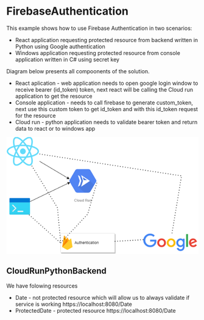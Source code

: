 # FirebaseAuthentication

This example shows how to use Firebase Authentication in two scenarios:
- React application requesting protected resource from backend written in Python using Google authentication
- Windows application requesting protected resource from console application written in C# using secret key

<!--more-->

Diagram below presents all compoonents of the solution. 

- React aplication - web application needs to open google login window to receive bearer (id_token) token, next react will be calling the Cloud run application to get the resource
- Console application - needs to call firebase to generate custom_token, next use this custom token to get id_token and with this id_token request for the resource
- Cloud run - python application needs to validate bearer token and return data to react or to windows app

![Arch](Images/Arch.png)

## CloudRunPythonBackend

We have folowing resources
- Date - not protected resource which will allow us to always validate if service is working https://localhost:8080/Date
- ProtectedDate - protected resource https://localhost:8080/Date